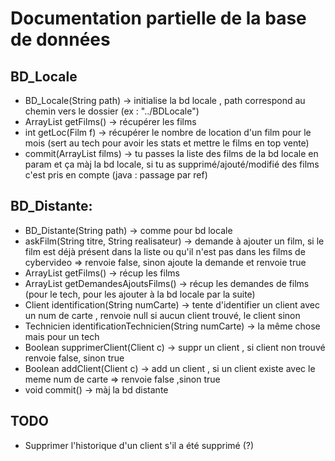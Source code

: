 # Documentation partielle de la base de données
## BD_Locale
* BD_Locale(String path) -> initialise la bd locale , path correspond au chemin vers le dossier (ex : "../BDLocale")
* ArrayList<Film> getFilms() -> récupérer les films
* int getLoc(Film f) -> récupérer le nombre de location d'un film pour le mois (sert au tech pour avoir les stats et mettre le films en top vente)
* commit(ArrayList<Film> films) -> tu passes la liste des films de la bd locale en param et ça màj la bd locale, si tu as supprimé/ajouté/modifié des films c'est pris en compte (java : passage par ref)

## BD_Distante:
* BD_Distante(String path) -> comme pour bd locale
* askFilm(String titre, String realisateur) -> demande à ajouter un film, si le film est déjà présent dans la liste ou qu'il n'est pas dans les films de cybervideo => renvoie false, sinon ajoute la demande et renvoie true
* ArrayList<Film> getFilms() -> récup les films
* ArrayList<DemandeAjoutFilm> getDemandesAjoutsFilms() -> récup les demandes de films (pour le tech, pour les ajouter à la bd locale par la suite)
* Client identification(String numCarte) -> tente d'identifier un client avec un num de carte , renvoie null si aucun client trouvé, le client sinon
* Technicien identificationTechnicien(String numCarte) -> la même chose mais pour un tech
* Boolean supprimerClient(Client c) -> suppr un client , si client non trouvé renvoie false,  sinon true
* Boolean addClient(Client c)  -> add un client , si un client existe avec le meme num de carte => renvoie false ,sinon true
* void commit() -> màj la bd distante

## TODO 
* Supprimer l'historique d'un client s'il a été supprimé (?)